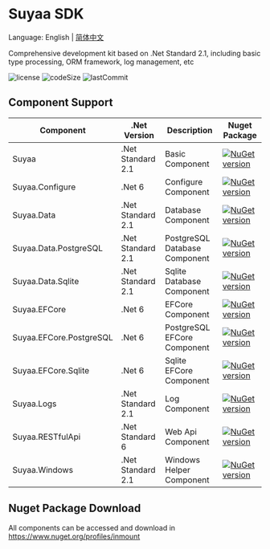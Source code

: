 # Suyaa SDK

Language: English | [简体中文](https://github.com/Suyaas/Suyaa/blob/main/MultiLanguage/README.zh_CN.md)

Comprehensive development kit based on .Net Standard 2.1, including basic type processing, ORM framework, log management, etc

![license](https://img.shields.io/github/license/suyaas/suyaa)
![codeSize](https://img.shields.io/github/languages/code-size/suyaas/suyaa)
![lastCommit](https://img.shields.io/github/last-commit/suyaas/suyaa)

## Component Support

| Component               | .Net Version      | Description                   | Nuget Package                                                                                                              |
| ----------------------- | ----------------- | ----------------------------- | -------------------------------------------------------------------------------------------------------------------------- |
| Suyaa                   | .Net Standard 2.1 | Basic Component               | [![NuGet version](https://badge.fury.io/nu/Suyaa.svg)](https://badge.fury.io/nu/Suyaa)                                     |
| Suyaa.Configure         | .Net 6            | Configure Component           | [![NuGet version](https://badge.fury.io/nu/Suyaa.Configure.svg)](https://badge.fury.io/nu/Suyaa.Configure)                 |
| Suyaa.Data              | .Net Standard 2.1 | Database Component            | [![NuGet version](https://badge.fury.io/nu/Suyaa.Data.svg)](https://badge.fury.io/nu/Suyaa.Data)                           |
| Suyaa.Data.PostgreSQL   | .Net Standard 2.1 | PostgreSQL Database Component | [![NuGet version](https://badge.fury.io/nu/Suyaa.Data.PostgreSQL.svg)](https://badge.fury.io/nu/Suyaa.Data.PostgreSQL)     |
| Suyaa.Data.Sqlite       | .Net Standard 2.1 | Sqlite Database Component     | [![NuGet version](https://badge.fury.io/nu/Suyaa.Data.Sqlite.svg)](https://badge.fury.io/nu/Suyaa.Data.Sqlite)             |
| Suyaa.EFCore            | .Net 6            | EFCore Component              | [![NuGet version](https://badge.fury.io/nu/Suyaa.EFCore.svg)](https://badge.fury.io/nu/Suyaa.EFCore)                       |
| Suyaa.EFCore.PostgreSQL | .Net 6            | PostgreSQL EFCore Component   | [![NuGet version](https://badge.fury.io/nu/Suyaa.EFCore.PostgreSQL.svg)](https://badge.fury.io/nu/Suyaa.EFCore.PostgreSQL) |
| Suyaa.EFCore.Sqlite     | .Net 6            | Sqlite EFCore Component       | [![NuGet version](https://badge.fury.io/nu/Suyaa.EFCore.Sqlite.svg)](https://badge.fury.io/nu/Suyaa.EFCore.Sqlite)         |
| Suyaa.Logs              | .Net Standard 2.1 | Log Component                 | [![NuGet version](https://badge.fury.io/nu/Suyaa.Logs.svg)](https://badge.fury.io/nu/Suyaa.Logs)                           |
| Suyaa.RESTfulApi        | .Net Standard 6   | Web Api Component             | [![NuGet version](https://badge.fury.io/nu/Suyaa.RESTfulApi.svg)](https://badge.fury.io/nu/Suyaa.RESTfulApi)               |
| Suyaa.Windows           | .Net Standard 2.1 | Windows Helper Component      | [![NuGet version](https://badge.fury.io/nu/Suyaa.Windows.svg)](https://badge.fury.io/nu/Suyaa.Windows)                     |

## Nuget Package Download

All components can be accessed and download in  <https://www.nuget.org/profiles/inmount>
